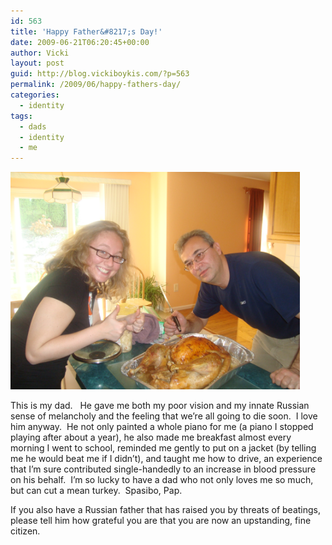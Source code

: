 ```yaml
---
id: 563
title: 'Happy Father&#8217;s Day!'
date: 2009-06-21T06:20:45+00:00
author: Vicki
layout: post
guid: http://blog.vickiboykis.com/?p=563
permalink: /2009/06/happy-fathers-day/
categories:
  - identity
tags:
  - dads
  - identity
  - me
---
```

<p style="text-align: left;">
  <a href="https://raw.githubusercontent.com/veekaybee/wlb/gh-pages/assets/images/2009/06/dsc00743.jpg"><img class="aligncenter size-full wp-image-564" title="dsc00743" src="https://raw.githubusercontent.com/veekaybee/wlb/gh-pages/assets/images/2009/06/dsc00743.jpg" alt="dsc00743" width="463" height="348" /></a>
</p>

<p style="text-align: left;">
  This is my dad.   He gave me both my poor vision and my innate Russian sense of melancholy and the feeling that we&#8217;re all going to die soon.  I love him anyway.  He not only painted a whole piano for me (a piano I stopped playing after about a year), he also made me breakfast almost every morning I went to school, reminded me gently to put on a jacket (by telling me he would beat me if I didn&#8217;t), and taught me how to drive, an experience that I&#8217;m sure contributed single-handedly to an increase in blood pressure on his behalf.  I&#8217;m so lucky to have a dad who not only loves me so much, but can cut a mean turkey.  Spasibo, Pap.
</p>

<p style="text-align: left;">
  If you also have a Russian father that has raised you by threats of beatings, please tell him how grateful you are that you are now an upstanding, fine citizen.
</p>